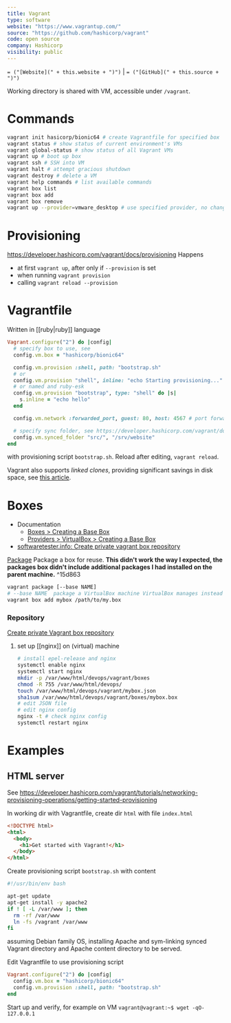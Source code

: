 ```yaml
---
title: Vagrant
type: software
website: "https://www.vagrantup.com/"
source: "https://github.com/hashicorp/vagrant"
code: open source
company: Hashicorp
visibility: public
---
```

`= ("[Website](" + this.website + ")")` |  `= ("[GitHub](" + this.source + ")")`

Working directory is shared with VM, accessible under `/vagrant`.

# Commands

```bash
vagrant init hasicorp/bionic64 # create Vagrantfile for specified box
vagrant status # show status of current environment's VMs
vagrant global-status # show status of all Vagrant VMs
vagrant up # boot up box
vagrant ssh # SSH into VM
vagrant halt # attempt gracious shutdown
vagrant destroy # delete a VM
vagrant help commands # list available commands
vagrant box list
vagrant box add
vagrant box remove
vagrant up --provider=vmware_desktop # use specified provider, no changes to Vagrantfile necessary. Following commands should use the same, no need to specify again
```

# Provisioning

<https://developer.hashicorp.com/vagrant/docs/provisioning>
Happens

- at first `vagrant up`, after only if `--provision` is set
- when running `vagrant provision`
- calling `vagrant reload --provision`

# Vagrantfile

Written in [[ruby|ruby]] language

```ruby
Vagrant.configure("2") do |config|
  # specify box to use, see
  config.vm.box = "hashicorp/bionic64"

  config.vm.provision :shell, path: "bootstrap.sh"
  # or
  config.vm.provision "shell", inline: "echo Starting provisioning..."
  # or named and ruby-esk
  config.vm.provision "bootstrap", type: "shell" do |s|
    s.inline = "echo hello"
  end

  config.vm.network :forwarded_port, guest: 80, host: 4567 # port forwarding

  # specify sync folder, see https://developer.hashicorp.com/vagrant/docs/synced-folders/basic_usage
  config.vm.synced_folder "src/", "/srv/website"
end
```

with provisioning script `bootstrap.sh`. Reload after editing, `vagrant reload`.

Vagrant also supports *linked clones*, providing significant savings in disk space, see [this article](https://medium.com/oracledevs/two-birds-with-one-home-cloned-vagrant-multi-machines-2ee5ba75fad8).

# Boxes

- Documentation
    - [Boxes > Creating a Base Box](https://developer.hashicorp.com/vagrant/docs/boxes/base)
    - [Providers > VirtualBox > Creating a Base Box](https://developer.hashicorp.com/vagrant/docs/providers/virtualbox/boxes)
- [softwaretester.info: Create private vagrant box repository](https://softwaretester.info/create-private-vagrant-box-repository/)

[Package](https://developer.hashicorp.com/vagrant/docs/cli/package)
Package a box for reuse. **This didn't work the way I expected, the packages box didn't include additional packages I had installed on the parent machine.** ^15d863

```bash
vagrant package [--base NAME]
# --base NAME  package a VirtualBox machine VirtualBox manages instead
vagrant box add mybox /path/to/my.box
```

### Repository

[Create private Vagrant box repository](https://softwaretester.info/create-private-vagrant-box-repository/)

1. set up [[nginx]] on (virtual) machine

   ```bash
   # install epel-release and nginx
   systemctl enable nginx
   systemctl start nginx
   mkdir -p /var/www/html/devops/vagrant/boxes
   chmod -R 755 /var/www/html/devops/
   touch /var/www/html/devops/vagrant/mybox.json
   sha1sum /var/www/html/devops/vagrant/boxes/mybox.box
   # edit JSON file
   # edit nginx config
   nginx -t # check nginx config
   systemctl restart nginx
   ```

# Examples

## HTML server

See <https://developer.hashicorp.com/vagrant/tutorials/networking-provisioning-operations/getting-started-provisioning>

In working dir with Vagrantfile, create dir `html` with file `index.html`

```html
<!DOCTYPE html>
<html>
  <body>
    <h1>Get started with Vagrant!</h1>
  </body>
</html>
```

Create provisioning script `bootstrap.sh` with content

```bash
#!/usr/bin/env bash

apt-get update
apt-get install -y apache2
if ! [ -L /var/www ]; then
  rm -rf /var/www
  ln -fs /vagrant /var/www
fi
```

assuming Debian family OS, installing Apache and sym-linking synced Vagrant directory and Apache content directory to be served.

Edit Vagrantfile to use provisioning script

```ruby
Vagrant.configure("2") do |config|
  config.vm.box = "hashicorp/bionic64"
  config.vm.provision :shell, path: "bootstrap.sh"
end
```

Start up and verify, for example on VM `vagrant@vagrant:~$ wget -qO- 127.0.0.1`
